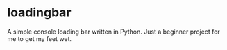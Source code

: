 # loadingbar
A simple console loading bar written in Python. Just a beginner project for me to get my feet wet.
